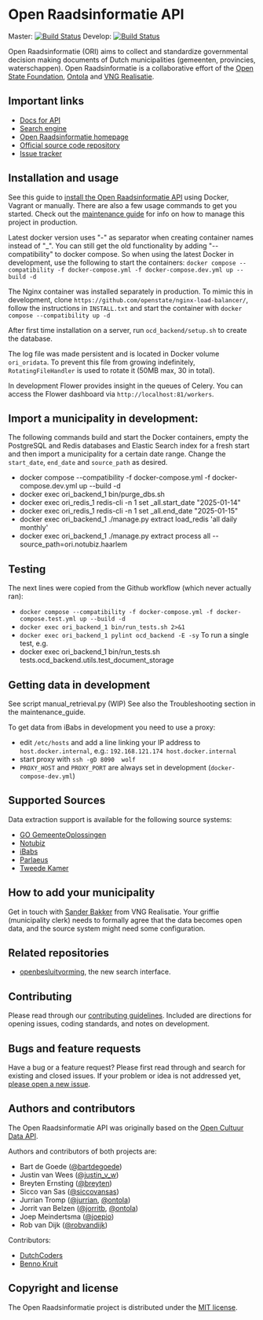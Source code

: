 # Open Raadsinformatie API
Master: [![Build Status](https://semaphoreci.com/api/v1/jurrian/open-raadsinformatie/branches/master/shields_badge.svg)](https://semaphoreci.com/jurrian/open-raadsinformatie)
Develop: [![Build Status](https://semaphoreci.com/api/v1/jurrian/open-raadsinformatie/branches/develop/shields_badge.svg)](https://semaphoreci.com/jurrian/open-raadsinformatie)

Open Raadsinformatie (ORI) aims to collect and standardize governmental decision making documents of Dutch municipalities (gemeenten, provincies, waterschappen).
Open Raadsinformatie is a collaborative effort of the [Open State Foundation](https://openstate.eu/), [Ontola](https://ontola.io) and [VNG Realisatie](https://vngrealisatie.nl/).

## Important links

 - [Docs for API](/API-docs.md)
 - [Search engine](http://openbesluitvorming.nl/)
 - [Open Raadsinformatie homepage](http://www.openraadsinformatie.nl/)
 - [Official source code repository](https://github.com/openstate/open-raadsinformatie/)
 - [Issue tracker](https://github.com/openstate/open-raadsinformatie/issues)
 
## Installation and usage

See this guide to [install the Open Raadsinformatie API](https://github.com/openstate/open-raadsinformatie/blob/master/docs/installation.rst) using Docker, Vagrant or manually. There are also a few usage commands to get you started. Check out the [maintenance guide](maintenance_guide.md) for info on how to manage this project in production.

Latest docker version uses "-" as separator when creating container names instead of "_". You can still get the old functionality by adding "--compatibility" to docker compose. So when using the latest Docker in development, use the following to start the containers:
`docker compose --compatibility -f docker-compose.yml -f docker-compose.dev.yml up --build -d`

The Nginx container was installed separately in production. To mimic this in development, clone `https://github.com/openstate/nginx-load-balancer/`, follow the instructions in `INSTALL.txt` and start the container with `docker compose --compatibility up -d`

After first time installation on a server, run `ocd_backend/setup.sh` to create the database.

The log file was made persistent and is located in Docker volume `ori_oridata`. To prevent this file from growing
indefinitely, `RotatingFileHandler` is used to rotate it (50MB max, 30 in total).

In development Flower provides insight in the queues of Celery. You can access the Flower dashboard via `http://localhost:81/workers`.

## Import a municipality in development:
The following commands build and start the Docker containers, empty the PostgreSQL and Redis databases and Elastic Search index
for a fresh start and then import a municipality for a certain date range.
Change the `start_date`, `end_date` and `source_path` as desired.
- docker compose --compatibility -f docker-compose.yml -f docker-compose.dev.yml up --build -d
- docker exec ori_backend_1 bin/purge_dbs.sh
- docker exec ori_redis_1 redis-cli -n 1 set _all.start_date "2025-01-14"
- docker exec ori_redis_1 redis-cli -n 1 set _all.end_date "2025-01-15"
- docker exec ori_backend_1 ./manage.py extract load_redis 'all daily monthly'
- docker exec ori_backend_1 ./manage.py extract process all --source_path=ori.notubiz.haarlem

## Testing
The next lines were copied from the Github workflow (which never actually ran):
- `docker compose --compatibility -f docker-compose.yml -f docker-compose.test.yml up --build -d`
- `docker exec ori_backend_1 bin/run_tests.sh 2>&1`
- `docker exec ori_backend_1 pylint ocd_backend -E -sy`
To run a single test, e.g.
- docker exec ori_backend_1 bin/run_tests.sh tests.ocd_backend.utils.test_document_storage


## Getting data in development
See script manual_retrieval.py (WIP)
See also the Troubleshooting section in the maintenance_guide.

To get data from iBabs in development you need to use a proxy:
- edit `/etc/hosts` and add a line linking your IP address to `host.docker.internal`, e.g.:
    `192.168.121.174 host.docker.internal`
- start proxy with `ssh -gD 8090  wolf`
- `PROXY_HOST` and `PROXY_PORT` are always set in development (`docker-compose-dev.yml`)

## Supported Sources

Data extraction support is available for the following source systems:

- [GO GemeenteOplossingen](https://www.gemeenteoplossingen.nl/)
- [Notubiz](https://notubiz.nl/)
- [iBabs](https://www.ibabs.eu/nl/)
- [Parlaeus](https://parlaeus.nl/)
- [Tweede Kamer](https://opendata.tweedekamer.nl/documentatie/api-documentatie-20/)

## How to add your municipality

Get in touch with [Sander Bakker](sander.bakker@vng.nl) from VNG Realisatie.
Your griffie (municipality clerk) needs to formally agree that the data becomes open data, and the source system might need some configuration.

## Related repositories

- [openbesluitvorming](https://github.com/ontola/openbesluitvorming), the new search interface.

## Contributing

Please read through our [contributing guidelines](https://github.com/openstate/open-raadsinformatie/blob/master/CONTRIBUTING.rst).
Included are directions for opening issues, coding standards, and notes on development.

## Bugs and feature requests

Have a bug or a feature request? Please first read through and search for existing and closed issues. If your problem
or idea is not addressed yet, [please open a new issue](https://github.com/openstate/open-raadsinformatie/issues/new).

## Authors and contributors

The Open Raadsinformatie API was originally based on the
[Open Cultuur Data API](https://github.com/openstate/open-cultuur-data/).

Authors and contributors of both projects are:

* Bart de Goede ([@bartdegoede](https://twitter.com/bartdegoede))
* Justin van Wees ([@justin_v_w](https://twitter.com/justin_v_w))
* Breyten Ernsting ([@breyten](https://twitter.com/breyten))
* Sicco van Sas ([@siccovansas](https://twitter.com/siccovansas))
* Jurrian Tromp ([@jurrian](https://github.com/jurrian), [@ontola](https://github.com/ontola))
* Jorrit van Belzen ([@jorritb](https://github.com/jorritb), [@ontola](https://github.com/ontola))
* Joep Meindertsma ([@joepio](https://github.com/jorritb))
* Rob van Dijk ([@robvandijk](https://github.com/robvandijk))

Contributors:

* [DutchCoders](http://dutchcoders.io/)
* [Benno Kruit](https://github.com/bennokr)

## Copyright and license

The Open Raadsinformatie project is distributed under the [MIT license](https://opensource.org/licenses/MIT).
